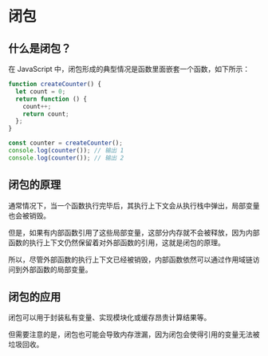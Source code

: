 # 闭包

## 什么是闭包？

在 JavaScript 中，闭包形成的典型情况是函数里面嵌套一个函数，如下所示：

```js
function createCounter() {
  let count = 0;
  return function () {
    count++;
    return count;
  };
}

const counter = createCounter();
console.log(counter()); // 输出 1
console.log(counter()); // 输出 2
```

## 闭包的原理

通常情况下，当一个函数执行完毕后，其执行上下文会从执行栈中弹出，局部变量也会被销毁。

但是，如果有内部函数引用了这些局部变量，这部分内存就不会被释放，因为内部函数的执行上下文仍然保留着对外部函数的引用，这就是闭包的原理。

所以，尽管外部函数的执行上下文已经被销毁，内部函数依然可以通过作用域链访问到外部函数的局部变量。

## 闭包的应用

闭包可以用于封装私有变量、实现模块化或缓存昂贵计算结果等。

但需要注意的是，闭包也可能会导致内存泄漏，因为闭包会使得引用的变量无法被垃圾回收。
